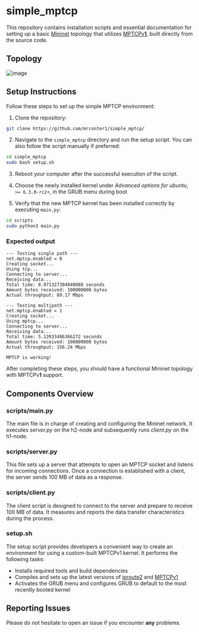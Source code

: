 # simple_mptcp

This repository contains installation scripts and essential documentation for setting up a basic [Mininet](https://github.com/mininet/mininet) topology that utilizes [MPTCPv**1**](https://github.com/multipath-tcp/mptcp_net-next), built directly from the source code.

## Topology

![image](https://user-images.githubusercontent.com/32551374/227388394-631b94c1-bd23-4881-8d55-775c8ba6cbee.png)

## Setup Instructions

Follow these steps to set up the simple MPTCP environment:

1. Clone the repository:
```bash
git clone https://github.com/mrconter1/simple_mptcp/
```

2. Navigate to the `simple_mptcp` directory and run the setup script. You can also follow the script manually if preferred:
```bash
cd simple_mptcp
sudo bash setup.sh
```

3. Reboot your computer after the successful execution of the script.

4. Choose the newly installed kernel under _Advanced options for ubuntu_, `>= 6.3.0-rc2+`, in the GRUB menu during boot

5. Verify that the new MPTCP kernel has been installed correctly by executing `main.py`:
```bash
cd scripts
sudo python3 main.py
```

### Expected output
```
--- Testing single path ---
net.mptcp.enabled = 0
Creating socket...
Using tcp...
Connecting to server...
Receiving data...
Total time: 8.971327304840088 seconds
Amount bytes received: 100000000 bytes
Actual throughput: 89.17 Mbps

--- Testing multipath ---
net.mptcp.enabled = 1
Creating socket...
Using mptcp...
Connecting to server...
Receiving data...
Total time: 5.12033486366272 seconds
Amount bytes received: 100000000 bytes
Actual throughput: 156.24 Mbps

MPTCP is working!
```

After completing these steps, you should have a functional Mininet topology with MPTCPv**1** support.

## Components Overview

### scripts/main.py

The main file is in charge of creating and configuring the Mininet network. It executes _server.py_ on the h2-node and subsequently runs _client.py_ on the h1-node.

### scripts/server.py

This file sets up a server that attempts to open an MPTCP socket and listens for incoming connections. Once a connection is established with a client, the server sends 100 MB of data as a response.

### scripts/client.py

The client script is designed to connect to the server and prepare to receive 100 MB of data. It measures and reports the data transfer characteristics during the process.

### setup.sh

The setup script provides developers a convenient way to create an environment for using a custom-built MPTCPv1 kernel. It performs the following tasks:

* Installs required tools and build dependencies
* Compiles and sets up the latest versions of [iproute2](https://github.com/shemminger/iproute2) and [MPTCPv1](https://github.com/multipath-tcp/mptcp_net-next)
* Activates the GRUB menu and configures GRUB to default to the most recently booted kernel

## Reporting Issues

Please do not hesitate to open an issue if you encounter **any** problems.
